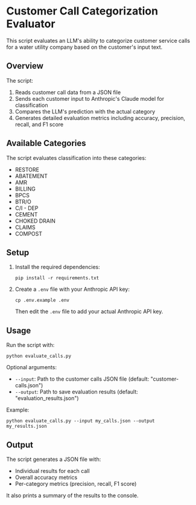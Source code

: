 # Customer Call Categorization Evaluator

This script evaluates an LLM's ability to categorize customer service calls for a water utility company based on the customer's input text.

## Overview

The script:
1. Reads customer call data from a JSON file
2. Sends each customer input to Anthropic's Claude model for classification
3. Compares the LLM's prediction with the actual category
4. Generates detailed evaluation metrics including accuracy, precision, recall, and F1 score

## Available Categories

The script evaluates classification into these categories:
- RESTORE
- ABATEMENT
- AMR
- BILLING
- BPCS
- BTR/O
- C/I - DEP
- CEMENT
- CHOKED DRAIN
- CLAIMS
- COMPOST

## Setup

1. Install the required dependencies:
   ```
   pip install -r requirements.txt
   ```

2. Create a `.env` file with your Anthropic API key:
   ```
   cp .env.example .env
   ```
   Then edit the `.env` file to add your actual Anthropic API key.

## Usage

Run the script with:
```
python evaluate_calls.py
```

Optional arguments:
- `--input`: Path to the customer calls JSON file (default: "customer-calls.json")
- `--output`: Path to save evaluation results (default: "evaluation_results.json")

Example:
```
python evaluate_calls.py --input my_calls.json --output my_results.json
```

## Output

The script generates a JSON file with:
- Individual results for each call
- Overall accuracy metrics
- Per-category metrics (precision, recall, F1 score)

It also prints a summary of the results to the console.
